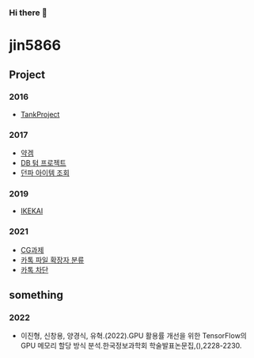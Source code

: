 ### Hi there 👋
# jin5866

## Project

### 2016
* [TankProject](https://github.com/jin5866/TankProject)

### 2017
* [약겜](https://github.com/jin5866/DrugGameProject)
* [DB 텀 프로젝트](https://github.com/jin5866/DataBaseTerm2017)
* [던파 아이템 조회](https://github.com/jin5866/DnFItemLookUp)

### 2019
* [IKEKAI](https://github.com/jin5866/ISEKAI-release)

### 2021
* [CG과제](https://github.com/jin5866/2021-1-CG2)
* [카톡 파일 확장자 분류](https://github.com/jin5866/KakaoTalkContentsClassifier)
* [카톡 차단](https://github.com/jin5866/KakaoBlocker)




## something

### 2022
* 이진형, 신창용, 양경식, 유혁.(2022).GPU 활용률 개선을 위한 TensorFlow의 GPU 메모리 할당 방식 분석.한국정보과학회 학술발표논문집,(),2228-2230.

<!--
## 동아리
### Cat & Dog
#### STUDY
* [2019-1 언리얼 스터디](https://drive.google.com/drive/folders/1E7-OGaQkoBw-kWEQlxovAhyTaCudoY1H?usp=sharing)
* [2019-2 언리얼 스터디](https://github.com/jin5866/Unreal4Study2019)
* [2020 여름 언리얼 CPP 스터디](https://github.com/jin5866/2020SummerUnrealCpp)

#### GAME

-->
<!--
**jin5866/jin5866** is a ✨ _special_ ✨ repository because its `README.md` (this file) appears on your GitHub profile.

Here are some ideas to get you started:

- 🔭 I’m currently working on ...
- 🌱 I’m currently learning ...
- 👯 I’m looking to collaborate on ...
- 🤔 I’m looking for help with ...
- 💬 Ask me about ...
- 📫 How to reach me: ...
- 😄 Pronouns: ...
- ⚡ Fun fact: ...
-->
